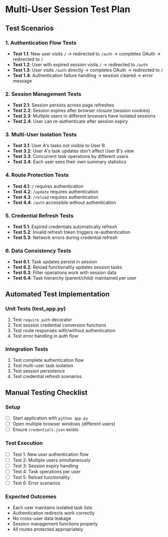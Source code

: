 # Multi-User Session Test Plan

## Test Scenarios

### 1. Authentication Flow Tests
- **Test 1.1**: New user visits `/` → redirected to `/auth` → completes OAuth → redirected to `/`
- **Test 1.2**: User with expired session visits `/` → redirected to `/auth`
- **Test 1.3**: User visits `/auth` directly → completes OAuth → redirected to `/`
- **Test 1.4**: Authentication failure handling → session cleared → error message

### 2. Session Management Tests
- **Test 2.1**: Session persists across page refreshes
- **Test 2.2**: Session expires after browser closure (session cookies)
- **Test 2.3**: Multiple users in different browsers have isolated sessions
- **Test 2.4**: User can re-authenticate after session expiry

### 3. Multi-User Isolation Tests
- **Test 3.1**: User A's tasks not visible to User B
- **Test 3.2**: User A's task updates don't affect User B's view
- **Test 3.3**: Concurrent task operations by different users
- **Test 3.4**: Each user sees their own summary statistics

### 4. Route Protection Tests
- **Test 4.1**: `/` requires authentication
- **Test 4.2**: `/update` requires authentication
- **Test 4.3**: `/reload` requires authentication
- **Test 4.4**: `/auth` accessible without authentication

### 5. Credential Refresh Tests
- **Test 5.1**: Expired credentials automatically refresh
- **Test 5.2**: Invalid refresh token triggers re-authentication
- **Test 5.3**: Network errors during credential refresh

### 6. Data Consistency Tests
- **Test 6.1**: Task updates persist in session
- **Test 6.2**: Reload functionality updates session tasks
- **Test 6.3**: Filter operations work with session data
- **Test 6.4**: Task hierarchy (parent/child) maintained per user

## Automated Test Implementation

### Unit Tests (test_app.py)
1. Test `require_auth` decorator
2. Test session credential conversion functions
3. Test route responses with/without authentication
4. Test error handling in auth flow

### Integration Tests
1. Test complete authentication flow
2. Test multi-user task isolation
3. Test session persistence
4. Test credential refresh scenarios

## Manual Testing Checklist

### Setup
- [ ] Start application with `python app.py`
- [ ] Open multiple browser windows (different users)
- [ ] Ensure `credentials.json` exists

### Test Execution
- [ ] Test 1: New user authentication flow
- [ ] Test 2: Multiple users simultaneously
- [ ] Test 3: Session expiry handling
- [ ] Test 4: Task operations per user
- [ ] Test 5: Reload functionality
- [ ] Test 6: Error scenarios

### Expected Outcomes
- Each user maintains isolated task lists
- Authentication redirects work correctly
- No cross-user data leakage
- Session management functions properly
- All routes protected appropriately